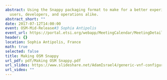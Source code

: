 ```yaml
---
abstract: Using the Snappy packaging format to make for a better experience for end
  users, developers, and operations alike.
abstract_short: ""
date: 2017-07-12T14:00:00
event: OSM-Mid-Release#3 Sophia Antipolis
event_url: https://portal.etsi.org/webapp/MeetingCalendar/MeetingDetails.asp?m_id=19846
header: {}
location: Sophia Antipolis, France
math: true
selected: false
title: Making OSM Snappy
url_pdf: pdf/Making OSM Snappy.pdf
url_slides: https://www.slideshare.net/AdamIsrael4/generic-vnf-configuration-management-and-orchestration
url_video: ""
---
```

